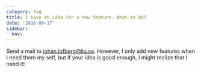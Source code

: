 ```yaml
---
category: faq
title: I have an idea for a new feature. What to do?
date: '2016-09-17'
sidebar:
  nav:
---
```


Send a mail to johan.lofberg@liu.se. However, I only add new features when I need them my self, but if your idea is good enough, I might realize that I need it!
